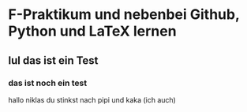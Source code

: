 # F-Praktikum und nebenbei Github, Python und LaTeX lernen

## lul das ist ein Test

### das ist noch ein test



hallo niklas du stinkst nach pipi und kaka (ich auch)